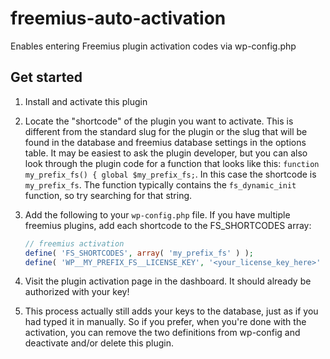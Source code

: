 # freemius-auto-activation

Enables entering Freemius plugin activation codes via wp-config.php

## Get started

1. Install and activate this plugin

2. Locate the "shortcode" of the plugin you want to activate. This is different from the standard slug for the plugin or the slug that will be found in the database and freemius database settings in the options table. It may be easiest to ask the plugin developer, but you can also look through the plugin code for a function that looks like this: `function my_prefix_fs() { global $my_prefix_fs;`. In this case the shortcode is `my_prefix_fs`. The function typically contains the `fs_dynamic_init` function, so try searching for that string.

3. Add the following to your `wp-config.php` file. If you have multiple freemius plugins, add each shortcode to the FS_SHORTCODES array:  

   ```php
   // freemius activation
   define( 'FS_SHORTCODES', array( 'my_prefix_fs' ) );
   define( 'WP__MY_PREFIX_FS__LICENSE_KEY', '<your_license_key_here>' );
   ```

4. Visit the plugin activation page in the dashboard. It should already be authorized with your key!

5. This process actually still adds your keys to the database, just as if you had typed it in manually. So if you prefer, when you're done with the activation, you can remove the two definitions from wp-config and deactivate and/or delete this plugin.
